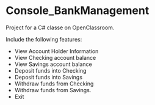 # Console_BankManagement
Project for a C# classe on OpenClassroom.

Include the following features:
- View Account Holder Information 
- View Checking account balance
- View Savings account balance
- Deposit funds into Checking
- Deposit funds into Savings
- Withdraw funds from Checking
- Withdraw funds from Savings.
- Exit
